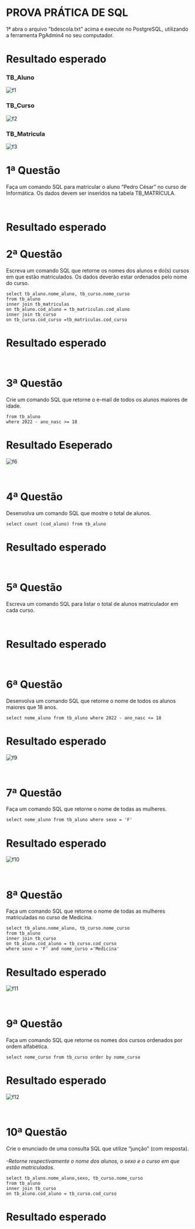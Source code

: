 <h1> PROVA PRÁTICA DE SQL </h1>

1ª abra o arquivo "bdescola.txt" acima e execute no PostgreSQL, utilizando a ferramenta PgAdmin4 no seu computador. 


<h1>Resultado esperado</h1>

<h3> TB_Aluno </h3>


![f1](https://user-images.githubusercontent.com/105823539/206056988-db155227-4803-4f3d-befc-fa33ffe21860.png)

<h3> TB_Curso </h3>

![f2](https://user-images.githubusercontent.com/105823539/206057340-eb35bdcb-531e-41ed-b470-309ec1202d42.png)

<h3> TB_Matricula </h3>

![f3](https://user-images.githubusercontent.com/105823539/206057706-40801bb9-8991-44e0-8651-15df8652db80.png)

<h1> 1ª Questão </h1>

Faça um comando SQL para matricular o aluno “Pedro César” no curso de
Informática. Os dados devem ser inseridos na tabela TB_MATRÍCULA.


```  ```


<h1>Resultado esperado</h1>



<h1> 2ª Questão </h1>

Escreva um comando SQL que retorne os nomes dos alunos e do(s) cursos em
que estão matriculados. Os dados deverão estar ordenados pelo nome do curso.

```  
select tb_aluno.nome_aluno, tb_curso.nome_curso
from tb_aluno
inner join tb_matriculas
on tb_aluno.cod_aluno = tb_matriculas.cod_aluno
inner join tb_curso
on tb_curso.cod_curso =tb_matriculas.cod_curso 
```


<h1> Resultado esperado</h1>

<br>

<h1> 3ª Questão </h1>

Crie um comando SQL que retorne o e-mail de todos os alunos maiores de idade.

```select e_mail 
from tb_aluno 
where 2022 - ano_nasc >= 18
  ```
  
  
  <h1>Resultado Eseperado</h1>

![f6](https://user-images.githubusercontent.com/105823539/206065663-7c1da64d-2191-40ec-af97-62c8f491125e.png)

<br>

<h1> 4ª Questão</h1>

Desenvolva um comando SQL que mostre o total de alunos.

```
select count (cod_aluno) from tb_aluno
```


<h1>Resultado esperado</h1>

<br>

<h1> 5ª Questão</h1>

Escreva um comando SQL para listar o total de alunos matriculador em cada curso.

``` ```


<h1>Resultado esperado</h1>

<br>

<h1> 6ª Questão</h1>

Desenvolva um comando SQL que retorne o nome de todos os alunos maiores que
18 anos.

```
select nome_aluno from tb_aluno where 2022 - ano_nasc <= 18

```


<h1>Resultado esperado</h1>

![f9](https://user-images.githubusercontent.com/105823539/206068222-6a1e2fb5-12b0-4f39-b51e-1e17f80058e9.png)

<br>

<h1> 7ª Questão</h1>

Faça um comando SQL que retorne o nome de todas as mulheres.

```
select nome_aluno from tb_aluno where sexo = 'F'

```


<h1>Resultado esperado</h1>

![f10](https://user-images.githubusercontent.com/105823539/206068885-f3952766-93c8-4d84-872b-777b01d48487.png)

<br>

<h1 >8ª Questão </h1>

Faça um comando SQL que retorne o nome de todas as mulheres matriculadas
no curso de Medicina.

``` 
select tb_aluno.nome_aluno, tb_curso.nome_curso
from tb_aluno
inner join tb_curso
on tb_aluno.cod_aluno = tb_curso.cod_curso
where sexo = 'F' and nome_curso ='Medicina'
```
<h1>Resultado esperado</h1>

![f11](https://user-images.githubusercontent.com/105823539/206072549-00c9fb9a-e970-4507-8185-894225742439.png)

<br>

<h1 >9ª Questão </h1>

Faça um comando SQL que retorne os nomes dos cursos ordenados por ordem
alfabética.

```
select nome_curso from tb_curso order by nome_curso

```

<h1>Resultado esperado</h1>

![f12](https://user-images.githubusercontent.com/105823539/206073424-a617aed5-3ec2-474b-92d8-3cb84d07b31d.png)

<br>

<h1 >10ª Questão </h1>
Crie o enunciado de uma consulta SQL que utilize “junção” (com resposta).
<br>
<br>
<i>-Retorne respectivamente o nome dos alunos, o sexo e o curso em que estão matriculados.</i>


```
select tb_aluno.nome_aluno,sexo, tb_curso.nome_curso
from tb_aluno
inner join tb_curso
on tb_aluno.cod_aluno = tb_curso.cod_curso
```

<h1>Resultado esperado</h1>
